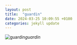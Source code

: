 ```yaml
---
layout: post
title:  "guardin"
date: 2024-03-25 10:09:55 +0100
categories: jekyll update
---
```





![guardin]()*guardin*&nbsp;



[jekyll-docs]: https://jekyllrb.com/docs/home
[jekyll-gh]:   https://github.com/jekyll/jekyll
[jekyll-talk]: https://talk.jekyllrb.com/
